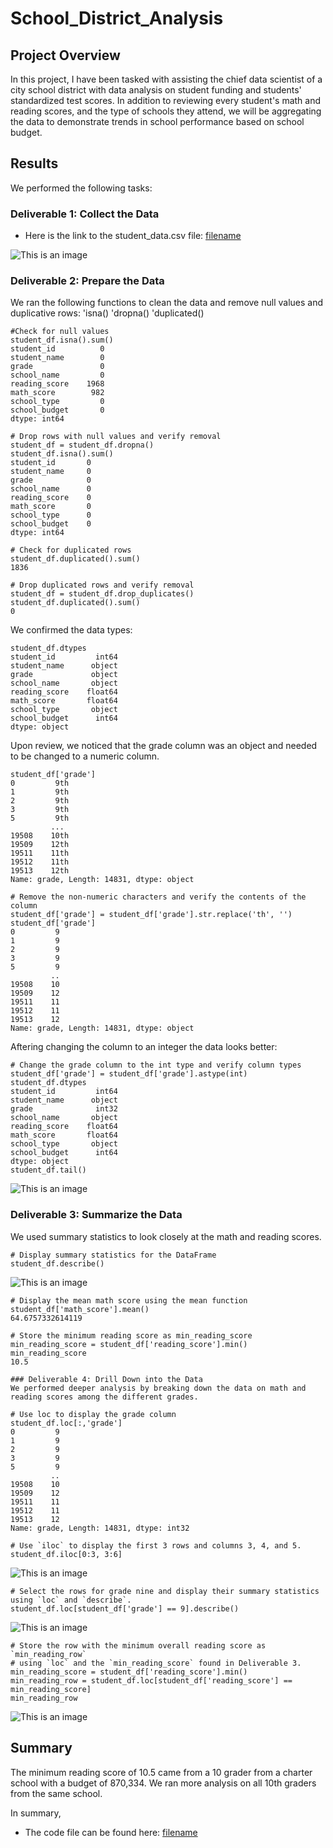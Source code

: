 # School_District_Analysis


## Project Overview
In this project, I have been tasked with assisting the chief data scientist of a city school district with data analysis on student funding and students' standardized test scores. In addition to reviewing every student's math and reading scores, and the type of schools they attend, we will be aggregating the data to demonstrate trends in school performance based on school budget.

## Results

We performed the following tasks:

### Deliverable 1: Collect the Data

- Here is the link to the student_data.csv file: [filename](/Resources/new_full_student_data.csv)

 ![This is an image](/Resources/screenshot1.png)

### Deliverable 2: Prepare the Data
We ran the following functions to clean the data and remove null values and duplicative rows:
 	'isna()
	'dropna() 
	'duplicated()

```
#Check for null values
student_df.isna().sum()
student_id          0
student_name        0
grade               0
school_name         0
reading_score    1968
math_score        982
school_type         0
school_budget       0
dtype: int64
```

```
# Drop rows with null values and verify removal
student_df = student_df.dropna()
student_df.isna().sum()
student_id       0
student_name     0
grade            0
school_name      0
reading_score    0
math_score       0
school_type      0
school_budget    0
dtype: int64
```
```
# Check for duplicated rows
student_df.duplicated().sum()
1836
```
```
# Drop duplicated rows and verify removal
student_df = student_df.drop_duplicates()
student_df.duplicated().sum()
0
```

We confirmed the data types:

```# Check data types
student_df.dtypes
student_id         int64
student_name      object
grade             object
school_name       object
reading_score    float64
math_score       float64
school_type       object
school_budget      int64
dtype: object
```

Upon review, we noticed that the grade column was an object and needed to be changed to a numeric column.

```# Examine the grade column to understand why it is not an int
student_df['grade']
0         9th
1         9th
2         9th
3         9th
5         9th
         ... 
19508    10th
19509    12th
19511    11th
19512    11th
19513    12th
Name: grade, Length: 14831, dtype: object
```
```
# Remove the non-numeric characters and verify the contents of the column
student_df['grade'] = student_df['grade'].str.replace('th', '')
student_df['grade']
0         9
1         9
2         9
3         9
5         9
         ..
19508    10
19509    12
19511    11
19512    11
19513    12
Name: grade, Length: 14831, dtype: object
```

Aftering changing the column to an integer the data looks better:
```
# Change the grade column to the int type and verify column types
student_df['grade'] = student_df['grade'].astype(int)
student_df.dtypes
student_id         int64
student_name      object
grade              int32
school_name       object
reading_score    float64
math_score       float64
school_type       object
school_budget      int64
dtype: object
student_df.tail()
```
 ![This is an image](/Resources/screenshot2.png)


### Deliverable 3: Summarize the Data

We used summary statistics to look closely at the math and reading scores.

```
# Display summary statistics for the DataFrame
student_df.describe()
```
![This is an image](/Resources/screenshot3.png)

```
# Display the mean math score using the mean function
student_df['math_score'].mean()
64.6757332614119
```
```
# Store the minimum reading score as min_reading_score
min_reading_score = student_df['reading_score'].min()
min_reading_score
10.5
```
```
### Deliverable 4: Drill Down into the Data
We performed deeper analysis by breaking down the data on math and reading scores among the different grades.
```

```
# Use loc to display the grade column
student_df.loc[:,'grade']
0         9
1         9
2         9
3         9
5         9
         ..
19508    10
19509    12
19511    11
19512    11
19513    12
Name: grade, Length: 14831, dtype: int32
```
```
# Use `iloc` to display the first 3 rows and columns 3, 4, and 5.
student_df.iloc[0:3, 3:6]
```

![This is an image](/Resources/screenshot4.png)

```
# Select the rows for grade nine and display their summary statistics using `loc` and `describe`.
student_df.loc[student_df['grade'] == 9].describe()
```

![This is an image](/Resources/screenshot5.png)

```
# Store the row with the minimum overall reading score as `min_reading_row`
# using `loc` and the `min_reading_score` found in Deliverable 3.
min_reading_score = student_df['reading_score'].min()
min_reading_row = student_df.loc[student_df['reading_score'] == min_reading_score]
min_reading_row
```

![This is an image](/Resources/screenshot6.png)


## Summary

The minimum reading score of 10.5 came from a 10 grader from a charter school with a budget of 870,334. We ran more analysis on all 10th graders from the same school.
   


In summary, 



- The code file can be found here:  [filename](/Student_Data_Challenge_Starter_Code.ipynb)

